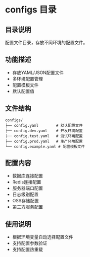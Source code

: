 # configs 目录

## 目录说明
配置文件目录，存放不同环境的配置文件。

## 功能描述
- 存放YAML/JSON配置文件
- 多环境配置管理
- 配置模板文件
- 默认配置值

## 文件结构
```
configs/
├── config.yaml        # 默认配置文件
├── config.dev.yaml    # 开发环境配置
├── config.test.yaml   # 测试环境配置
├── config.prod.yaml   # 生产环境配置
└── config.example.yaml # 配置模板文件
```

## 配置内容
- 数据库连接配置
- Redis连接配置
- 服务器端口配置
- 日志级别配置
- OSS存储配置
- 第三方服务配置

## 使用说明
- 根据环境变量自动选择配置文件
- 支持配置参数验证
- 支持配置热重载